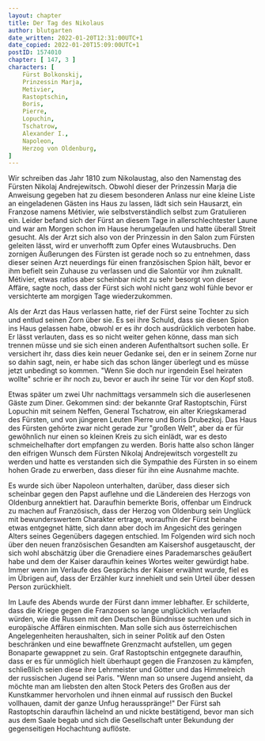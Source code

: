 ```yaml
---
layout: chapter
title: Der Tag des Nikolaus
author: blutgarten
date_written: 2022-01-20T12:31:00UTC+1
date_copied: 2022-01-20T15:09:00UTC+1
postID: 1574010
chapter: [ 147, 3 ]
characters: [ 
    Fürst Bolkonskij, 
    Prinzessin Marja, 
    Metivier,
    Rastoptschin, 
    Boris,
    Pierre,
    Lopuchin,
    Tschatrow, 
    Alexander I.,
    Napoleon,
    Herzog von Oldenburg,
]
---
```

Wir schreiben das Jahr 1810 zum Nikolaustag, also den Namenstag des Fürsten Nikolaj Andrejewitsch. Obwohl dieser der Prinzessin Marja die Anweisung gegeben hat zu diesem besonderen Anlass nur eine kleine Liste an eingeladenen Gästen ins Haus zu lassen, lädt sich sein Hausarzt, ein Franzose namens Métivier, wie selbstverständlich selbst zum Gratulieren ein. Leider befand sich der Fürst an diesem Tage in allerschlechtester Laune und war am Morgen schon im Hause herumgelaufen und hatte überall Streit gesucht. Als der Arzt sich also von der Prinzessin in den Salon zum Fürsten geleiten lässt, wird er unverhofft zum Opfer eines Wutausbruchs. Den zornigen Äußerungen des Fürsten ist gerade noch so zu entnehmen, dass dieser seinen Arzt neuerdings für einen französischen Spion hält, bevor er ihm befielt sein Zuhause zu verlassen und die Salontür vor ihm zuknallt. Métivier, etwas ratlos aber scheinbar nicht zu sehr besorgt von dieser Affäre, sagte noch, dass der Fürst sich wohl nicht ganz wohl fühle bevor er versichterte am morgigen Tage wiederzukommen.

Als der Arzt das Haus verlassen hatte, rief der Fürst seine Tochter zu sich und entlud seinen Zorn über sie. Es sei ihre Schuld, dass sie diesen Spion ins Haus gelassen habe, obwohl er es ihr doch ausdrücklich verboten habe. Er lässt verlauten, dass es so nicht weiter gehen könne, dass man sich trennen müsse und sie sich einen anderen Aufenthaltsort suchen solle. Er versichert ihr, dass dies kein neuer Gedanke sei, den er in seinem Zorne nur so dahin sagt, nein, er habe sich das schon länger überlegt und es müsse jetzt unbedingt so kommen. "Wenn Sie doch nur irgendein Esel heiraten wollte" schrie er ihr noch zu, bevor er auch ihr seine Tür vor den Kopf stoß.

Etwas später um zwei Uhr nachmittags versammeln sich die auserlesenen Gäste zum Diner. Gekommen sind: der bekannte Graf Rastoptschin, Fürst Lopuchin mit seinem Neffen, General Tschatrow, ein alter Kriegskamerad des Fürsten, und von jüngeren Leuten Pierre und Boris Drubezkoj. Das Haus des Fürsten gehörte zwar nicht gerade zur "großen Welt", aber da er für gewöhnlich nur einen so kleinen Kreis zu sich einlädt, war es desto schmeichelhafter dort empfangen zu werden. Boris hatte also schon länger den eifrigen Wunsch dem Fürsten Nikolaj Andrejewitsch vorgestellt zu werden und hatte es verstanden sich die Sympathie des Fürsten in so einem hohen Grade zu erwerben, dass dieser für ihn eine Ausnahme machte.

Es wurde sich über Napoleon unterhalten, darüber, dass dieser sich scheinbar gegen den Papst auflehne und die Ländereien des Herzogs von Oldenburg annektiert hat. Daraufhin bemerkte Boris, offenbar um Eindruck zu machen auf Französisch, dass der Herzog von Oldenburg sein Unglück mit bewunderswertem Charakter ertrage, woraufhin der Fürst beinahe etwas entgegnet hätte, sich dann aber doch im Angesicht des geringen Alters seines Gegenübers dagegen entschied. Im Folgenden wird sich noch über den neuen französischen Gesandten am Kaisershof ausgetauscht, der sich wohl abschätzig über die Grenadiere eines Parademarsches geäußert habe und dem der Kaiser daraufhin keines Wortes weiter gewürdigt habe. Immer wenn im Verlaufe des Gesprächs der Kaiser erwähnt wurde, fiel es im Übrigen auf, dass der Erzähler kurz innehielt und sein Urteil über dessen Person zurückhielt.

Im Laufe des Abends wurde der Fürst dann immer lebhafter. Er schilderte, dass die Kriege gegen die Franzosen so lange unglücklich verlaufen würden, wie die Russen mit den Deutschen Bündnisse suchten und sich in europäische Affären einmischten. Man solle sich aus österreichischen Angelegenheiten heraushalten, sich in seiner Politik auf den Osten beschränken und eine bewaffnete Grenzmacht aufstellen, um gegen Bonaparte gewappnet zu sein. Graf Rastoptschin entgegnete daraufhin, dass er es für unmöglich hielt überhaupt gegen die Franzosen zu kämpfen, schließlich seien diese ihre Lehrmeister und Götter und das Himmelreich der russischen Jugend sei Paris. "Wenn man so unsere Jugend ansieht, da möchte man am liebsten den alten Stock Peters des Großen aus der Kunstkammer hervorholen und ihnen einmal auf russisch den Buckel vollhauen, damit der ganze Unfug herausspränge!" Der Fürst sah Rastoptschin daraufhin lächelnd an und nickte bestätigend, bevor man sich aus dem Saale begab und sich die Gesellschaft unter Bekundung der gegenseitigen Hochachtung auflöste.